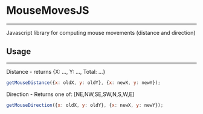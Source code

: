# MouseMovesJS
------------
Javascript library for computing mouse movements (distance and direction)

## Usage
------------

Distance - returns {X: ..., Y: ..., Total: ...}
```javascript
getMouseDistance({x: oldX, y: oldY}, {x: newX, y: newY});
```

Direction - Returns one of: [NE,NW,SE,SW,N,S,W,E]
```javascript
getMouseDirection({x: oldX, y: oldY}, {x: newX, y: newY});
```

